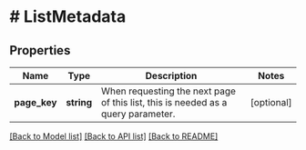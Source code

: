 # # ListMetadata

## Properties

Name | Type | Description | Notes
------------ | ------------- | ------------- | -------------
**page_key** | **string** | When requesting the next page of this list, this is needed as a query parameter. | [optional]

[[Back to Model list]](../../README.md#models) [[Back to API list]](../../README.md#endpoints) [[Back to README]](../../README.md)
